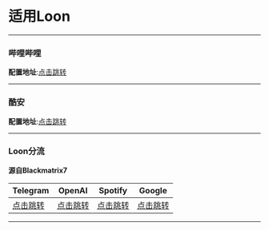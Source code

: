 # 适用Loon
---

### 哔哩哔哩
**配置地址**:[点击跳转](https://www.nsloon.com/openloon/import?plugin=https://github.com/z-jinke/loon/raw/refs/heads/main/Plugin/BiliBili)

---

### 酷安
**配置地址**:[点击跳转](https://www.nsloon.com/openloon/import?plugin=https://github.com/z-jinke/loon/raw/refs/heads/main/Plugin/Coolapk)

---

### Loon分流
**源自Blackmatrix7**

| **Telegram**                                                                                                     | **OpenAI**                                                                                                     | **Spotify**                                                                                                    |**Google**                                                                                                   |
|------------------------------------------------------------------------------------------------------------------|---------------------------------------------------------------------------------------------------------------|----------------------------------------------------------------------------------------------------------------|-------------------------------------------------------------------------------------------------------------|
| [点击跳转](https://www.nsloon.com/openloon/import?rules=https://raw.githubusercontent.com/blackmatrix7/ios_rule_script/master/rule/Loon/Telegram/Telegram.list) | [点击跳转](https://www.nsloon.com/openloon/import?rules=https://raw.githubusercontent.com/blackmatrix7/ios_rule_script/master/rule/Loon/OpenAI/OpenAI.list) | [点击跳转](https://www.nsloon.com/openloon/import?rules=https://raw.githubusercontent.com/blackmatrix7/ios_rule_script/master/rule/Loon/OpenAI/Spotify.list) | [点击跳转](https://www.nsloon.com/openloon/import?rules=https://raw.githubusercontent.com/blackmatrix7/ios_rule_script/master/rule/Loon/Google/Google.list) |

---
